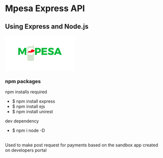 # Mpesa Express API 
## Using Express and Node.js

![Mpesa API](./mpesa.png)
<br>

### npm packages
npm installs required
* $ npm install express
* $ npm install ejs
* $ npm install unirest

dev dependency

* $ npm i node -D

<br>
Used to make post request for payments based on the sandbox app created on developers portal